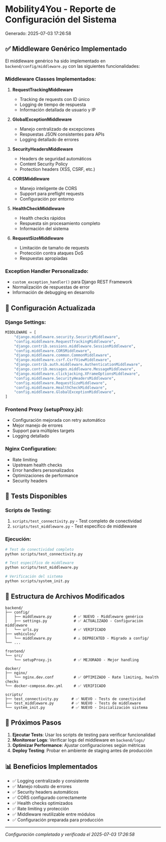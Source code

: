 # Mobility4You - Reporte de Configuración del Sistema

Generado: 2025-07-03 17:26:58

## ✅ Middleware Genérico Implementado

El middleware genérico ha sido implementado en `backend/config/middleware.py` con las siguientes funcionalidades:

### Middleware Classes Implementados:

1. **RequestTrackingMiddleware**
   - Tracking de requests con ID único
   - Logging de tiempo de respuesta
   - Información detallada de usuario y IP

2. **GlobalExceptionMiddleware** 
   - Manejo centralizado de excepciones
   - Respuestas JSON consistentes para APIs
   - Logging detallado de errores

3. **SecurityHeadersMiddleware**
   - Headers de seguridad automáticos
   - Content Security Policy
   - Protection headers (XSS, CSRF, etc.)

4. **CORSMiddleware**
   - Manejo inteligente de CORS
   - Support para preflight requests
   - Configuración por entorno

5. **HealthCheckMiddleware**
   - Health checks rápidos
   - Respuesta sin procesamiento completo
   - Información del sistema

6. **RequestSizeMiddleware**
   - Limitación de tamaño de requests
   - Protección contra ataques DoS
   - Respuestas apropiadas

### Exception Handler Personalizado:
- `custom_exception_handler()` para Django REST Framework
- Normalización de respuestas de error
- Información de debugging en desarrollo

## 🔧 Configuración Actualizada

### Django Settings:
```python
MIDDLEWARE = [
    "django.middleware.security.SecurityMiddleware",
    "config.middleware.RequestTrackingMiddleware",
    "django.contrib.sessions.middleware.SessionMiddleware", 
    "config.middleware.CORSMiddleware",
    "django.middleware.common.CommonMiddleware",
    "django.middleware.csrf.CsrfViewMiddleware",
    "django.contrib.auth.middleware.AuthenticationMiddleware",
    "django.contrib.messages.middleware.MessageMiddleware",
    "django.middleware.clickjacking.XFrameOptionsMiddleware",
    "config.middleware.SecurityHeadersMiddleware",
    "config.middleware.RequestSizeMiddleware",
    "config.middleware.HealthCheckMiddleware",
    "config.middleware.GlobalExceptionMiddleware",
]
```

### Frontend Proxy (setupProxy.js):
- Configuración mejorada con retry automático
- Mejor manejo de errores
- Support para múltiples targets
- Logging detallado

### Nginx Configuration:
- Rate limiting
- Upstream health checks
- Error handlers personalizados
- Optimizaciones de performance
- Security headers

## 🧪 Tests Disponibles

### Scripts de Testing:
1. `scripts/test_connectivity.py` - Test completo de conectividad
2. `scripts/test_middleware.py` - Test específico de middleware

### Ejecución:
```bash
# Test de conectividad completo
python scripts/test_connectivity.py

# Test específico de middleware
python scripts/test_middleware.py

# Verificación del sistema
python scripts/system_init.py
```

## 📁 Estructura de Archivos Modificados

```
backend/
├── config/
│   ├── middleware.py          # ✅ NUEVO - Middleware genérico
│   ├── settings.py            # ✅ ACTUALIZADO - Configuración middleware
│   └── urls.py                # ✅ VERIFICADO
├── vehiculos/
│   └── middleware.py          # ⚠️ DEPRECATED - Migrado a config/
└── ...

frontend/
└── src/
    └── setupProxy.js          # ✅ MEJORADO - Mejor handling

docker/
├── nginx/
│   └── nginx.dev.conf         # ✅ OPTIMIZADO - Rate limiting, health checks
└── docker-compose.dev.yml     # ✅ VERIFICADO

scripts/
├── test_connectivity.py      # ✅ NUEVO - Tests de conectividad  
├── test_middleware.py        # ✅ NUEVO - Tests de middleware
└── system_init.py            # ✅ NUEVO - Inicialización sistema
```

## 🎯 Próximos Pasos

1. **Ejecutar Tests**: Usar los scripts de testing para verificar funcionalidad
2. **Monitorear Logs**: Verificar logs del middleware en `backend/logs/`
3. **Optimizar Performance**: Ajustar configuraciones según métricas
4. **Deploy Testing**: Probar en ambiente de staging antes de producción

## 📊 Beneficios Implementados

- ✅ Logging centralizado y consistente
- ✅ Manejo robusto de errores
- ✅ Security headers automáticos  
- ✅ CORS configurado correctamente
- ✅ Health checks optimizados
- ✅ Rate limiting y protección
- ✅ Middleware reutilizable entre módulos
- ✅ Configuración preparada para producción

---

*Configuración completada y verificada el 2025-07-03 17:26:58*
